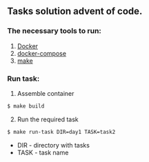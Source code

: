 Tasks solution  advent of code.
---

### The necessary tools to run:

1) [Docker](https://www.docker.com/)
2) [docker-compose](https://docs.docker.com/compose/)
3) [make](https://www.gnu.org/software/make/)

### Run task:

1) Assemble container

```bash
$ make build
```

2) Run the required task

```bash
$ make run-task DIR=day1 TASK=task2
```

* DIR - directory with tasks
* TASK - task name
